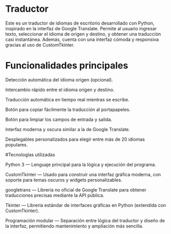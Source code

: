 # Traductor

Este es un traductor de idiomas de escritorio desarrollado con Python, inspirado en la interfaz de Google Translate. Permite al usuario ingresar texto, seleccionar el idioma de origen y destino, y obtener una traducción casi instantánea. Además, cuenta con una interfaz cómoda y responsiva gracias al uso de CustomTkinter.

# Funcionalidades principales

 Detección automática del idioma origen (opcional).


 Intercambio rápido entre el idioma origen y destino.


 Traducción automática en tiempo real mientras se escribe.


 Botón para copiar fácilmente la traducción al portapapeles.


 Botón para limpiar los campos de entrada y salida.


 Interfaz moderna y oscura similar a la de Google Translate.


Desplegables personalizados para elegir entre más de 20 idiomas populares.


#Tecnologías utilizadas

Python 3 — Lenguaje principal para la lógica y ejecución del programa.


CustomTkinter — Usado para construir una interfaz gráfica moderna, con soporte para temas oscuros y widgets personalizables.


googletrans — Librería no oficial de Google Translate para obtener traducciones precisas mediante la API pública.


Tkinter — Librería estándar de interfaces gráficas en Python (extendida con CustomTkinter).


Programación modular — Separación entre lógica del traductor y diseño de la interfaz, permitiendo mantenimiento y ampliación más sencilla.

